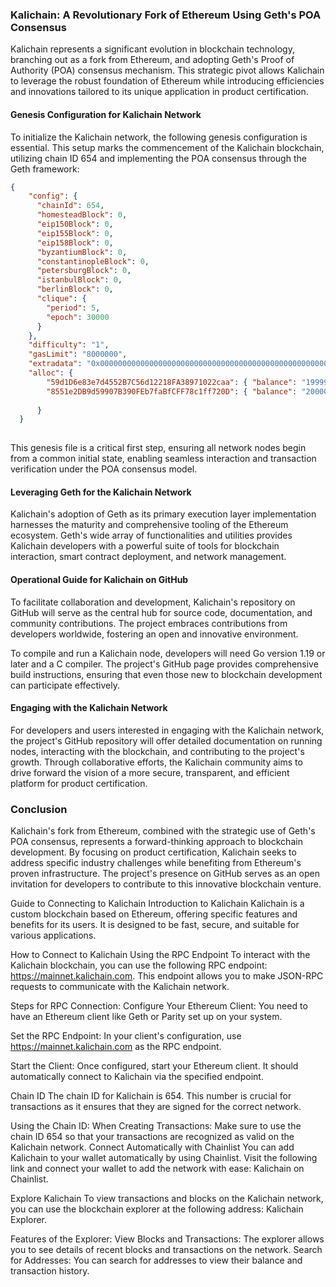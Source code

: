 ### Kalichain: A Revolutionary Fork of Ethereum Using Geth's POA Consensus

Kalichain represents a significant evolution in blockchain technology, branching out as a fork from Ethereum, and adopting Geth's Proof of Authority (POA) consensus mechanism. This strategic pivot allows Kalichain to leverage the robust foundation of Ethereum while introducing efficiencies and innovations tailored to its unique application in product certification.

#### Genesis Configuration for Kalichain Network

To initialize the Kalichain network, the following genesis configuration is essential. This setup marks the commencement of the Kalichain blockchain, utilizing chain ID 654 and implementing the POA consensus through the Geth framework:

```json
{
    "config": {
      "chainId": 654,
      "homesteadBlock": 0,
      "eip150Block": 0,
      "eip155Block": 0,
      "eip158Block": 0,
      "byzantiumBlock": 0,
      "constantinopleBlock": 0,
      "petersburgBlock": 0,
      "istanbulBlock": 0,
      "berlinBlock": 0,
      "clique": {
        "period": 5,
        "epoch": 30000
      }
    },
    "difficulty": "1",
    "gasLimit": "8000000",
    "extradata": "0x000000000000000000000000000000000000000000000000000000000000000047e84757cf1a1ac54d55d395c6234f1e35ee372c0000000000000000000000000000000000000000000000000000000000000000000000000000000000000000000000000000000000000000000000000000000000",
    "alloc": {
        "59d1D6e83e7d4552B7C56d12218FA38971022caa": { "balance": "199999998000000000000000000"},
        "8551e2DB9d59907B390FEb7faBfCFF78c1ff720D": { "balance": "2000000000000000000"}
  
      }
  }
  
```

This genesis file is a critical first step, ensuring all network nodes begin from a common initial state, enabling seamless interaction and transaction verification under the POA consensus model.

#### Leveraging Geth for the Kalichain Network

Kalichain's adoption of Geth as its primary execution layer implementation harnesses the maturity and comprehensive tooling of the Ethereum ecosystem. Geth's wide array of functionalities and utilities provides Kalichain developers with a powerful suite of tools for blockchain interaction, smart contract deployment, and network management.

#### Operational Guide for Kalichain on GitHub

To facilitate collaboration and development, Kalichain's repository on GitHub will serve as the central hub for source code, documentation, and community contributions. The project embraces contributions from developers worldwide, fostering an open and innovative environment.

To compile and run a Kalichain node, developers will need Go version 1.19 or later and a C compiler. The project's GitHub page provides comprehensive build instructions, ensuring that even those new to blockchain development can participate effectively.

#### Engaging with the Kalichain Network

For developers and users interested in engaging with the Kalichain network, the project's GitHub repository will offer detailed documentation on running nodes, interacting with the blockchain, and contributing to the project's growth. Through collaborative efforts, the Kalichain community aims to drive forward the vision of a more secure, transparent, and efficient platform for product certification.

### Conclusion

Kalichain's fork from Ethereum, combined with the strategic use of Geth's POA consensus, represents a forward-thinking approach to blockchain development. By focusing on product certification, Kalichain seeks to address specific industry challenges while benefiting from Ethereum's proven infrastructure. The project's presence on GitHub serves as an open invitation for developers to contribute to this innovative blockchain venture.


Guide to Connecting to Kalichain
Introduction to Kalichain
Kalichain is a custom blockchain based on Ethereum, offering specific features and benefits for its users. It is designed to be fast, secure, and suitable for various applications.

How to Connect to Kalichain
Using the RPC Endpoint
To interact with the Kalichain blockchain, you can use the following RPC endpoint: https://mainnet.kalichain.com. This endpoint allows you to make JSON-RPC requests to communicate with the Kalichain network.

Steps for RPC Connection:
Configure Your Ethereum Client: You need to have an Ethereum client like Geth or Parity set up on your system.

Set the RPC Endpoint: In your client's configuration, use https://mainnet.kalichain.com as the RPC endpoint.

Start the Client: Once configured, start your Ethereum client. It should automatically connect to Kalichain via the specified endpoint.

Chain ID
The chain ID for Kalichain is 654. This number is crucial for transactions as it ensures that they are signed for the correct network.

Using the Chain ID:
When Creating Transactions: Make sure to use the chain ID 654 so that your transactions are recognized as valid on the Kalichain network.
Connect Automatically with Chainlist
You can add Kalichain to your wallet automatically by using Chainlist. Visit the following link and connect your wallet to add the network with ease: Kalichain on Chainlist.

Explore Kalichain
To view transactions and blocks on the Kalichain network, you can use the blockchain explorer at the following address: Kalichain Explorer.

Features of the Explorer:
View Blocks and Transactions: The explorer allows you to see details of recent blocks and transactions on the network.
Search for Addresses: You can search for addresses to view their balance and transaction history.

